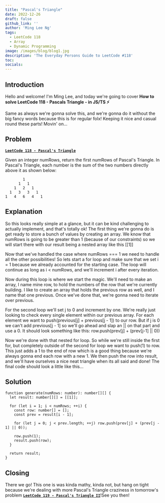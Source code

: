 ```yaml
---
title: "Pascal's Triangle"
date: 2022-12-26
draft: false
github_link: ''
author: 'Ming Lee Ng'
tags:
  - LeetCode 118
  - Array
  - Dynamic Programming
image: /images/blog/blog1.jpg
description: 'The Everyday Persons Guide to LeetCode #118'
toc:
socials:
---
```


## Introduction

Hello and welcome! I'm Ming Lee, and today we're going to cover **How to solve LeetCode 118 - Pascals Triangle - in JS/TS :zap:**

Same as always we're gonna solve this, and we're gonna do it without the big fancy words because this is for regular folx! Keeping it nice and casual
round these parts! Movin' on...

## Problem

<b><a href='https://leetcode.com/problems/pascals-triangle'>`LeetCode 118 - Pascal's Triangle`</a></b>

Given an integer numRows, return the first numRows of Pascal's Triangle. In Pascal's Triangle, each number is the sum of the two numbers directly
above it as shown below:

```
        1
      1   1
    1   2   1
  1   3   3   1
1   4   6   4   1

```

## Explanation

So this looks really simple at a glance, but it can be kind challenging to actually implement, and that's totally ok! The first thing we're gonna do
is get ready to store a bunch of values by creating an array. We know that numRows is going to be greater than 1 (because of our constraints) so we
will start there with our result being a nested array like this [[1]]

Now that we've handled the case where numRows === 1 we need to handle all the other possibilities! So lets start a for loop and make sure that we set
i = 1 because we already accounted for the starting case. The loop will continue as long as i < numRows, and we'll increment i after every iteration.

Now during this loop is where we start the magic. We'll need to make an array, I name mine row, to hold the numbers of the row that we're currently
building. I like to create an array that holds the previous row as well, and I name that one previous. Once we've done that, we're gonna need to
iterate over previous.

For the second loop we'll set j to 0 and increment by one. We're really just looking to check every single element within our previous array. For each
element we want to push(previous[j] + previous[j - 1]) to our row. But if j is 0 we can't add previous[j - 1] so we'll go ahead and slap an || on that
part and use a 0. It should look something like this: row.push(prev[j] + (prev[j-1] || 0))

Now we're done with that nested for loop. So while we're still inside the first for, but completely outside of the second for loop we want to push(1)
to row. This just adds a 1 to the end of row which is a good thing because we're always gonna end each row with a new 1. We then push the row into
result, and we'll have ourselves a nice neat triangle when its all said and done! The final code should look a little like this...

## Solution

```
function generate(numRows: number): number[][] {
  let result: number[][] = [[1]];

  for (let i = 1; i < numRows; ++i) {
    const row: number[] = [];
    const prev = result[i - 1];

    for (let j = 0; j < prev.length; ++j) row.push(prev[j] + (prev[j - 1] || 0));

    row.push(1);
    result.push(row);
  }

  return result;
}

```

## Closing

There we go! This one is was kinda mathy, kinda not, but hang on tight because we're dealing with more Pascal's Triangle craziness in tomorrow's
problem <a href='../pascalstriangleii/'>**`LeetCode 119 - Pascal's Triangle II`**</a>!See you then!
